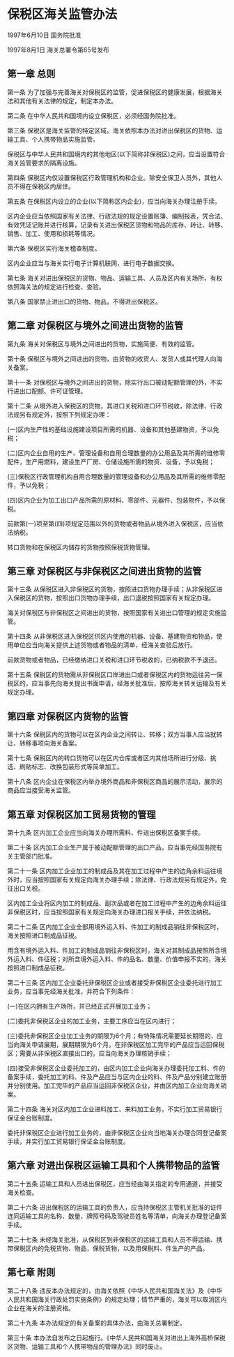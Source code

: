 # 保税区海关监管办法

1997年6月10日 国务院批准　

1997年8月1日 海关总署令第65号发布　

## 第一章 总则

第一条 为了加强与完善海关对保税区的监管，促进保税区的健康发展，根据海关法和其他有关法律的规定，制定本办法。

第二条 在中华人民共和国境内设立保税区，必须经国务院批准。

第三条 保税区是海关监管的特定区域。海关依照本办法对进出保税区的货物、运输工具、个人携带物品实施监管。

保税区与中华人民共和国境内的其他地区(以下简称非保税区)之间，应当设置符合海关监管要求的隔离设施。

第四条 保税区内仅设置保税区行政管理机构和企业。除安全保卫人员外，其他人员不得在保税区内居住。

第五条 在保税区内设立的企业(以下简称区内企业)，应当向海关办理注册手续。

区内企业应当依照国家有关法律、行政法规的规定设置账簿、编制报表，凭合法、有效凭证记账并进行核算，记录有关进出保税区货物和物品的库存、转让、转移、销售、加工、使用和损耗等情况。

第六条 保税区实行海关稽查制度。

区内企业应当与海关实行电子计算机联网，进行电子数据交换。

第七条 海关对进出保税区的货物、物品、运输工具、人员及区内有关场所，有权依照海关法的规定进行检查、查验。

第八条 国家禁止进出口的货物、物品，不得进出保税区。

## 第二章 对保税区与境外之间进出货物的监管

第九条 海关对保税区与境外之间进出的货物，实施简便、有效的监管。

第十条 保税区与境外之间进出的货物，由货物的收货人、发货人或其代理人向海关备案。

第十一条 对保税区与境外之间进出的货物，除实行出口被动配额管理的外，不实行进出口配额、许可证管理。

第十二条 从境外进入保税区的货物，其进口关税和进口环节税收，除法律、行政法规另有规定外，按照下列规定办理：

(一)区内生产性的基础设施建设项目所需的机器、设备和其他基建物资，予以免税；

(二)区内企业自用的生产、管理设备和自用合理数量的办公用品及其所需的维修零配件，生产用燃料，建设生产厂房、仓储设施所需的物资、设备，予以免税；

(三)保税区行政管理机构自用合理数量的管理设备和办公用品及其所需的维修零配件，予以免税；

(四)区内企业为加工出口产品所需的原材料、零部件、元器件、包装物件，予以保税。

前款第(一)项至第(四)项规定范围以外的货物或者物品从境外进入保税区，应当依法纳税。

转口货物和在保税区内储存的货物按照保税货物管理。

## 第三章 对保税区与非保税区之间进出货物的监管

第十三条 从保税区进入非保税区的货物，按照进口货物办理手续；从非保税区进入保税区的货物，按照出口货物办理手续，出口退税按照国家有关规定办理。

海关对保税区与非保税区之间进出的货物，按照国家有关进出口管理的规定实施监管。

第十四条 从非保税区进入保税区供区内使用的机器、设备、基建物资和物品，使用单位应当向海关提供上述货物或者物品的清单，经海关查验后放行。

前款货物或者物品，已经缴纳进口关税和进口环节税收的，已纳税款不予退还。

第十五条 保税区的货物需从非保税区口岸进出口或者保税区内的货物运往另一保税区的，应当事先向海关提出书面申请，经海关批准后，按照海关转关运输及有关规定办理。

## 第四章 对保税区内货物的监管

第十六条 保税区内的货物可以在区内企业之间转让、转移；双方当事人应当就转让、转移事项向海关备案。

第十七条 保税区内的转口货物可以在区内仓库或者区内其他场所进行分级、挑选、刷贴标志、改换包装形式等简单加工。

第十八条 区内企业在保税区内举办境外商品和非保税区商品的展示活动，展示的商品应当接受海关监管。

## 第五章 对保税区加工贸易货物的管理

第十九条 区内加工企业应当向海关办理所需料、件进出保税区备案手续。

第二十条 区内加工企业生产属于被动配额管理的出口产品，应当事先经国务院有关主管部门批准。

第二十一条 区内加工企业加工的制成品及其在加工过程中产生的边角余料运往境外时，应当按照国家有关规定向海关办理手续；除法律、行政法规另有规定外，免征出口关税。

区内加工企业将区内加工的制成品、副次品或者在加工过程中产生的边角余料运往非保税区时，应当按照国家有关规定向海关办理进口报关手续，并依法纳税。

第二十二条 区内加工企业全部用境外运入料、件加工的制成品销往非保税区时，海关按照进口制成品征税。

用含有境外运入料、件加工的制成品销往非保税区时，海关对其制成品按照所含境外运入料、件征税；对所含境外运入料、件的品名、数量、价值申报不实的，海关按照进口制成品征税。

第二十三条 区内加工企业委托非保税区企业或者接受非保税区企业委托进行加工业务，应当事先经海关批准，并符合下列条件：

(一)在区内拥有生产场所，并已经正式开展加工业务；

(二)委托非保税区企业的加工业务，主要工序应当在区内进行；

(三)委托非保税区企业加工业务的期限为6个月；有特殊情况需要延长期限的，应当向海关申请展期，展期期限为6个月。在非保税区加工完毕的产品应当运回保税区；需要从非保税区直接出口的，应当向海关办理核销手续；

(四)接受非保税区企业委托加工的，由区内加工企业向海关办理委托加工料、件的备案手续，委托加工的料、件及产品应当与区内企业的料、件及产品分别建立账册并分别使用。加工完毕的产品应当运回非保税区企业，并由区内加工企业向海关销案。

第二十四条 海关对区内加工企业进料加工、来料加工业务，不实行加工贸易银行保证金台账制度。

委托非保税区企业进行加工业务的，由非保税区企业向当地海关办理合同登记备案手续，并实行加工贸易银行保证金台账制度。

## 第六章 对进出保税区运输工具和个人携带物品的监管

第二十五条 运输工具和人员进出保税区，应当经由海关指定的专用通道，并接受海关检查。

第二十六条 进出保税区的运输工具的负责人，应当持保税区主管机关批准的证件连同运输工具的名称、数量、牌照号码及驾驶员姓名等清单，向海关办理登记备案手续。

第二十七条 未经海关批准，从保税区到非保税区的运输工具和人员不得运输、携带保税区内的免税货物、物品，保税货物，以及用保税料、件生产的产品。

## 第七章 附则

第二十八条 违反本办法规定的，由海关依照《中华人民共和国海关法》及《中华人民共和国海关行政处罚实施条例》的规定处理；情节严重的，海关可以取消区内企业在海关的注册资格。

第二十九条 本办法规定的有关备案的具体办法，由海关总署制定。

第三十条 本办法自发布之日起施行。《中华人民共和国海关对进出上海外高桥保税区货物、运输工具和个人携带物品的管理办法》同时废止。
